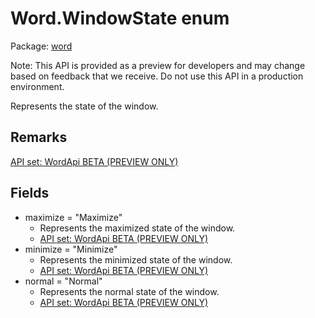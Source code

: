 # Word.WindowState enum

Package: [word](/en-us/javascript/api/word)

Note: This API is provided as a preview for developers and may change based on feedback that we receive. Do not use this API in a production environment.

Represents the state of the window.

## Remarks

[API set: WordApi BETA (PREVIEW ONLY)](/en-us/javascript/api/requirement-sets/word/word-api-requirement-sets)

## Fields

- maximize = "Maximize"
  - Represents the maximized state of the window.
  - [API set: WordApi BETA (PREVIEW ONLY)](/en-us/javascript/api/requirement-sets/word/word-api-requirement-sets)
- minimize = "Minimize"
  - Represents the minimized state of the window.
  - [API set: WordApi BETA (PREVIEW ONLY)](/en-us/javascript/api/requirement-sets/word/word-api-requirement-sets)
- normal = "Normal"
  - Represents the normal state of the window.
  - [API set: WordApi BETA (PREVIEW ONLY)](/en-us/javascript/api/requirement-sets/word/word-api-requirement-sets)